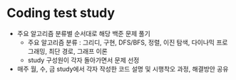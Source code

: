 # Coding test study

* 주요 알고리즘 분류별 순서대로 해당 백준 문제 풀기
  - 주요 알고리즘 분류 : 그리디, 구현, DFS/BFS, 정렬, 이진 탐색, 다이나믹 프로그래밍, 최단 경로, 그래프 이론
  - study 구성원이 각자 돌아가면서 문제 선정
* 매주 월, 수, 금 study에서 각자 작성한 코드 설명 및 시행착오 과정, 해결방안 공유
